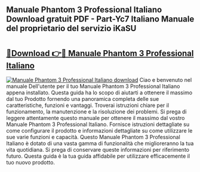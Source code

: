 ## Manuale Phantom 3 Professional Italiano Download gratuit PDF - Part-Yc7 Italiano Manuale del proprietario del servizio iKaSU

# <h2><a href="http://dfg1lmh.blite.top/?on=Manuale+Phantom+3+Professional+Italiano">🔗Download 👉🔴 Manuale Phantom 3 Professional Italiano</a></h2>

[![Manuale Phantom 3 Professional Italiano download](https://i.imgur.com/lujVjoI.png)](http://dfg1lmh.blite.top/?on=Manuale+Phantom+3+Professional+Italiano)
Ciao e benvenuto nel manuale Dell'utente per il tuo Manuale Phantom 3 Professional Italiano appena installato. Questa guida ha lo scopo di aiutarti a ottenere il massimo dal tuo Prodotto fornendo una panoramica completa delle sue caratteristiche, funzioni e vantaggi. Troverai istruzioni chiare per il funzionamento, la manutenzione e la risoluzione dei problemi. Si prega di leggere attentamente questo manuale per ottenere il massimo dal vostro Manuale Phantom 3 Professional Italiano. Fornisce istruzioni dettagliate su come configurare il prodotto e informazioni dettagliate su come utilizzare le sue varie funzioni e capacità. Questo Manuale Phantom 3 Professional Italiano è dotato di una vasta gamma di funzionalità che miglioreranno la tua vita quotidiana. Si prega di conservare queste informazioni per riferimento futuro. Questa guida è la tua guida affidabile per utilizzare efficacemente il tuo nuovo prodotto.

